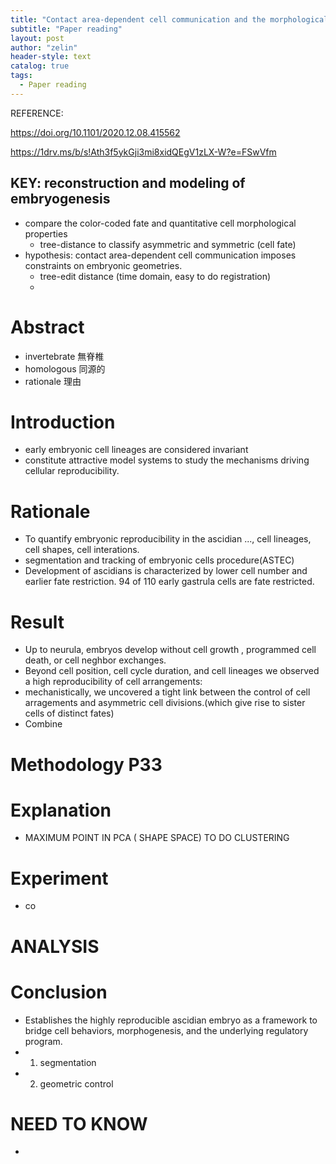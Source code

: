 ```yaml
---
title: "Contact area-dependent cell communication and the morphological invariance of ascidian embryogenesis"
subtitle: "Paper reading"
layout: post
author: "zelin"
header-style: text
catalog: true
tags:
  - Paper reading
---
```


REFERENCE:


https://doi.org/10.1101/2020.12.08.415562

https://1drv.ms/b/s!Ath3f5ykGji3mi8xidQEgV1zLX-W?e=FSwVfm

## KEY: reconstruction and modeling of embryogenesis

* compare the color-coded fate and quantitative cell morphological properties
  * tree-distance to classify asymmetric and symmetric (cell fate)
* hypothesis: contact area-dependent cell communication imposes constraints on embryonic geometries.
  * tree-edit distance (time domain, easy to do registration)
  * 

# Abstract

* invertebrate 無脊椎
* homologous 同源的
* rationale 理由

# Introduction

* early embryonic cell lineages are considered invariant
* constitute attractive model systems to study the mechanisms driving cellular reproducibility.

# Rationale

* To quantify embryonic reproducibility in the ascidian ..., cell lineages, cell shapes, cell interations.
* segmentation and tracking of embryonic cells procedure(ASTEC)
* Development of  ascidians is characterized by lower cell number and earlier fate restriction. 94 of 110 early gastrula cells are fate restricted.

# Result

* Up to neurula, embryos develop without cell growth , programmed cell death, or cell neghbor exchanges.
* Beyond cell position, cell cycle duration, and cell lineages we observed a high reproducibility of cell arrangements: 
* mechanistically, we uncovered a tight link between the control of cell arragements and asymmetric cell divisions.(which give rise to sister cells of distinct fates)
* Combine
# Methodology P33





# Explanation
* MAXIMUM POINT IN PCA ( SHAPE SPACE) TO DO CLUSTERING

# Experiment
* co

# ANALYSIS


# Conclusion
* Establishes the highly reproducible ascidian embryo as a framework to bridge cell behaviors, morphogenesis, and the underlying regulatory program. 
* 1. segmentation
* 2. geometric control 

# NEED TO KNOW
* 